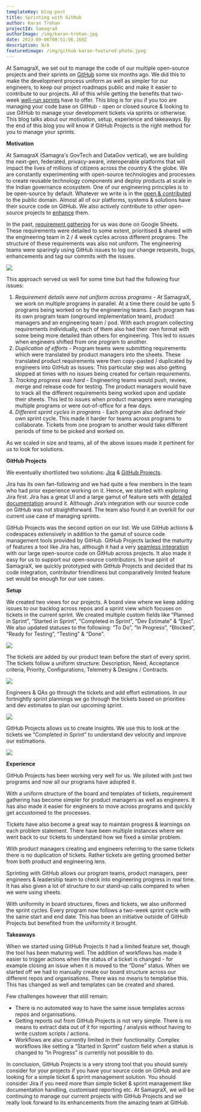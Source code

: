 ```yaml
---
templateKey: blog-post
title: Sprinting with GitHub
author: Karan Trehan
projectId: SamagraX
authorImage: /img/karan-trehan.jpg
date: 2023-09-06T08:51:56.168Z
description: N/A
featuredimage: /img/github-karan-featured-photo.jpeg
---
```

At SamagraX, we set out to manage the code of our multiple open-source projects and their sprints on [GitHub](https://github.com/) some six months ago. We did this to make the development process uniform as well as simpler for our engineers, to keep our project roadmaps public and make it easier to contribute to our projects. All of this while getting the benefits that two-week [well-run sprints](https://nemethgergely.com/blog/playbook-for-running-sprints) have to offer. This blog is for you if you too are managing your code base on GitHub - open or closed source & looking to use GitHub to manage your development tickets via sprints or otherwise. This blog talks about our motivation, setup, experience and takeaways. By the end of this blog you will know if GitHub Projects is the right method for you to manage your sprints.

**Motivation**

At SamagraX (Samagra's GovTech and DataGov vertical), we are building the next-gen, federated, privacy-aware, interoperable platforms that will impact the lives of millions of citizens across the country & the globe. We are constantly experimenting with open-source technologies and processes to create reusable technology components and deploy products at scale in the Indian governance ecosystem. One of our engineering principles is to be open-source by default. Whatever we write is in the [open & contributed](https://github.com/Samagra-Development) to the public domain. Almost all of our platforms, systems & solutions have their source code on GitHub. We also actively contribute to other open-source projects to [enhance](https://github.com/Samagra-Development/odk-collect-extension) them.

In the past, [requirement gathering](https://www.jamasoftware.com/requirements-management-guide/requirements-gathering-and-management-processes/what-is-requirements-gathering) for us was done on Google Sheets. These requirements were detailed to some extent, prioritised & shared with the engineering team in 2 / 4 week cycles across different programs. The structure of these requirements was also not uniform. The engineering teams were sparingly using GitHub issues to log our change requests, bugs, enhancements and tag our commits with the issues.

![](/img/image-1.png)

This approach served us well for some time but had the following four issues:

1. _Requirement details were not uniform across programs_ - At SamagraX, we work on multiple programs in parallel. At a time there could be upto 5 programs being worked on by the engineering teams. Each program has its own program team (onground implementation team), product managers and an engineering team / pod. With each program collecting requirements individually, each of them also had their own format with some being more detailed than others for engineering. This led to issues when engineers shifted from one program to another.
2. _Duplication of efforts_ - Program teams were submitting requirements which were translated by product managers into the sheets. These translated product requirements were then copy-pasted / duplicated by engineers into GitHub as issues. This particular step was also getting skipped at times with no issues being created for certain requirements.
3. _Tracking progress was hard_ - Engineering teams would push, review, merge and release code for testing. The product managers would have to track all the different requirements being worked upon and update their sheets. This led to issues when product managers were managing multiple programs or were out-of-office for a few days.
4. _Different sprint cycles in programs_ - Each program also defined their own sprint cycle. This made it harder for teams across programs to collaborate. Tickets from one program to another would take different periods of time to be picked and worked on.

As we scaled in size and teams, all of the above issues made it pertinent for us to look for solutions.

**GitHub Projects**

We eventually shortlisted two solutions: [Jira](https://www.atlassian.com/software/jira/features) & [GitHub Projects](https://docs.github.com/en/issues/planning-and-tracking-with-projects/learning-about-projects/about-projects). 

Jira has its own fan-following and we had quite a few members in the team who had prior experience working on it. Hence, we started with exploring Jira first. Jira has a great UI and a large gamut of feature sets with [detailed documentation](https://confluence.atlassian.com/jira) around it. Although Jira’s integration with our source code on GitHub was not straightforward. The team also found it an overkill for our current use case of managing sprints.

GitHub Projects was the second option on our list. We use GitHub actions & codespaces extensively in addition to the gamut of source code management tools provided by GitHub. GitHub Projects lacked the maturity of features a tool like Jira has, although it had a very [seamless integration](https://docs.github.com/en/issues/planning-and-tracking-with-projects/learning-about-projects/quickstart-for-projects) with our large open-source code on GitHub across projects. It also made it easy for us to support our open-source contributors. In true spirit of SamagraX, we quickly prototyped with GitHub Projects and decided that its code integration, contributor friendliness but comparatively limited feature set would be enough for our use cases. 

**Setup**

We created two views for our projects. A board view where we keep adding issues to our backlog across repos and a sprint view which focuses on tickets in the current sprint. We created multiple custom fields like “Planned in Sprint”, “Started in Sprint”, “Completed in Sprint”, “Dev Estimate” & “Epic”. We also updated statuses to the following: “To Do”, “In Progress”, “Blocked”, “Ready for Testing”, “Testing” & “Done”. 

![](/img/image-2.png)

The tickets are added by our product team before the start of every sprint. The tickets follow a uniform structure: Description, Need, Acceptance criteria, Priority, Configurations, Telemetry & Designs / Contracts.

![](/img/image-3.png)

Engineers & QAs go through the tickets and add effort estimations. In our fortnightly sprint plannings we go through the tickets based on priorities and dev estimates to plan our upcoming sprint.

![](/img/image-4.png)

GitHub Projects allows us to create insights. We use this to look at the tickets we “Completed in Sprint” to understand dev velocity and improve our estimations.

![](/img/image-5.png)

**Experience**

GitHub Projects has been working very well for us. We piloted with just two programs and now all our programs have adopted it. 

With a uniform structure of the board and templates of tickets, requirement gathering has become simpler for product managers as well as engineers. It has also made it easier for engineers to move across programs and quickly get accustomed to the processes. 

Tickets have also become a great way to maintain progress & learnings on each problem statement. There have been multiple instances where we went back to our tickets to understand how we fixed a similar problem. 

With product managers creating and engineers referring to the same tickets there is no duplication of tickets. Rather tickets are getting groomed better from both product and engineering lens. 

Sprinting with GitHub allows our program teams, product managers, peer engineers & leadership team to check into engineering progress in real time. It has also given a lot of structure to our stand-up calls compared to when we were using sheets. 

With uniformity in board structures, flows and tickets, we also uniformed the sprint cycles. Every program now follows a two-week sprint cycle with the same start and end date. This has been an initiative outside of GitHub Projects but benefited from the uniformity it brought.

**Takeaways**

When we started using GitHub Projects it had a limited feature set, though the tool has been maturing well. The addition of workflows has made it easier to trigger actions when the status of a ticket is changed - for example closing an issue when it is moved to the “Done” status. When we started off we had to manually create our board structure across our different repos and organisations. There was no means to templatise this. This has changed as well and templates can be created and shared. 

Few challenges however that still remain:

* There is no automated way to have the same issue templates across repos and organisations. 
* Getting reports out from GitHub Projects is not very simple. There is no means to extract data out of it for reporting / analysis without having to write custom scripts / actions. 
* Workflows are also currently limited in their functionality. Complex workflows like setting a “Started in Sprint” custom field when a status is changed to “In Progress” is currently not possible to do.

In conclusion, GitHub Projects is a very strong tool that you should surely consider for your projects if you have your source code on GitHub and are looking for a simple ticket & sprint management solution. You should consider Jira if you need more than simple ticket & sprint management like documentation handling, customised reporting etc. At SamagraX, we will be continuing to manage our current projects with GitHub Projects and we really look forward to its enhancements from the amazing team at GitHub.
